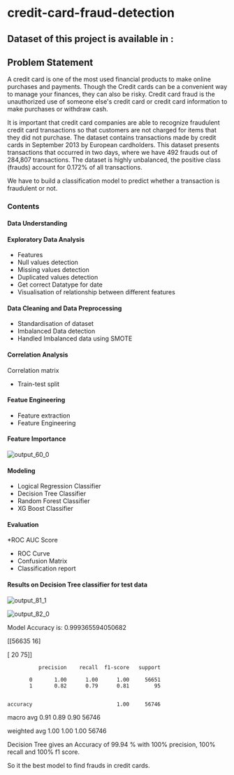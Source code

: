 # credit-card-fraud-detection

## Dataset of this project is available in :


## Problem Statement

A credit card is one of the most used financial products to make online purchases and payments. Though the Credit cards can be a convenient way to manage your finances, they can also be risky. Credit card fraud is the unauthorized use of someone else's credit card or credit card information to make purchases or withdraw cash.


It is important that credit card companies are able to recognize fraudulent credit card transactions so that customers are not charged for items that they did not purchase. 
The dataset contains transactions made by credit cards in September 2013 by European cardholders. This dataset presents transactions that occurred in two days, where we have 492 frauds out of 284,807 transactions. The dataset is highly unbalanced, the positive class (frauds) account for 0.172% of all transactions.


We have to build a classification model to predict whether a transaction is fraudulent or not.

### Contents

#### Data Understanding

#### Exploratory Data Analysis

* Features
* Null values detection
* Missing values detection
* Duplicated values detection
* Get correct Datatype for date
* Visualisation of relationship between different features

  
#### Data Cleaning and Data Preprocessing

* Standardisation of dataset
* Imbalanced Data detection
* Handled Imbalanced data using SMOTE

#### Correlation Analysis
 Correlation matrix

* Train-test split
  
#### Featue Engineering

* Feature extraction
* Feature Engineering

#### Feature Importance

![output_60_0](https://github.com/gauthamijayan/credit-card-fraud-detection/assets/159794319/c9754248-f786-4788-8ce7-ceb1050ba864)


#### Modeling

* Logical Regression Classifier
* Decision Tree Classifier
* Random Forest Classifier
* XG Boost Classifier

  
#### Evaluation

*ROC AUC Score
* ROC Curve
* Confusion Matrix
* Classification report

#### Results on Decision Tree classifier for test data


![output_81_1](https://github.com/gauthamijayan/credit-card-fraud-detection/assets/159794319/1d14b1b0-6de0-41db-a582-524e014f8e41)

![output_82_0](https://github.com/gauthamijayan/credit-card-fraud-detection/assets/159794319/dc5975b1-550f-4ec2-815d-6974298fbfe8)

Model Accuracy is:  0.999365594050682

[[56635    16]

 [   20    75]]
 
              precision    recall  f1-score   support

           0       1.00      1.00      1.00     56651
           1       0.82      0.79      0.81        95
           

    accuracy                           1.00     56746

   macro avg       0.91      0.89      0.90     56746
   
weighted avg       1.00      1.00      1.00     56746

Decision Tree gives an Accuracy of 99.94 % with 100% precision, 100% recall and 100% f1 score.

So it the best model to find frauds in credit cards.
